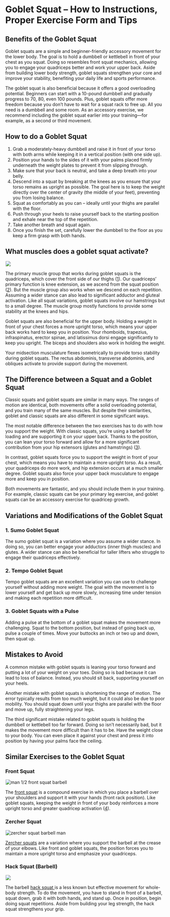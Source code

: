# Goblet Squat – How to Instructions, Proper Exercise Form and Tips

## Benefits of the Goblet Squat 

Goblet squats are a simple and beginner-friendly accessory movement for the lower body. The goal is to hold a dumbbell or kettlebell in front of your chest as you squat. Doing so resembles front squat mechanics, allowing you to engage your quadriceps better and work your upper back. Aside from building lower body strength, goblet squats strengthen your core and improve your stability, benefiting your daily life and sports performance.

The goblet squat is also beneficial because it offers a good overloading potential. Beginners can start with a 10-pound dumbbell and gradually progress to 70, 80, even 100 pounds. Plus, goblet squats offer more freedom because you don’t have to wait for a squat rack to free up. All you need is a dumbbell and some room. As an accessory exercise, we recommend including the goblet squat earlier into your training––for example, as a second or third movement.

## How to do a Goblet Squat 

  1. Grab a moderately-heavy dumbbell and raise it in front of your torso with both arms while keeping it in a vertical position (with one side up).
  2. Position your hands to the sides of it with your palms placed firmly underneath the weight plates to prevent it from slipping through.
  3. Make sure that your back is neutral, and take a deep breath into your belly.
  4. Descend into a squat by breaking at the knees as you ensure that your torso remains as upright as possible. The goal here is to keep the weight directly over the center of gravity (the middle of your feet), preventing you from losing balance.
  5. Squat as comfortably as you can – ideally until your thighs are parallel with the floor.
  6. Push through your heels to raise yourself back to the starting position and exhale near the top of the repetition.
  7. Take another breath and squat again.
  8. Once you finish the set, carefully lower the dumbbell to the floor as you keep a firm grasp with both hands.

## What muscles does a goblet squat activate?

![](data:image/gif;base64,R0lGODlhAQABAAAAACH5BAEKAAEALAAAAAABAAEAAAICTAEAOw==)![](https://www.hevyapp.com/wp-content/uploads/DSC03466-1-1024x601.jpg)

The primary muscle group that works during goblet squats is the quadriceps, which cover the front side of our thighs ([1](https://pubmed.ncbi.nlm.nih.gov/34341315/)). Our quadriceps’ primary function is knee extension, as we ascend from the squat position ([2](https://www.physio-pedia.com/Quadriceps_Muscle)). But the muscle group also works when we descend on each repetition. Assuming a wider stance can also lead to significant adductor and gluteal activation. Like all squat variations, goblet squats involve our hamstrings but to a small degree. The muscle group mostly functions to provide some stability at the knees and hips. 

Goblet squats are also beneficial for the upper body. Holding a weight in front of your chest forces a more upright torso, which means your upper back works hard to keep you in position. Your rhomboids, trapezius, infraspinatus, erector spinae, and latissimus dorsi engage significantly to keep you upright. The biceps and shoulders also work in holding the weight.

Your midsection musculature flexes isometrically to provide torso stability during goblet squats. The rectus abdominis, transverse abdominis, and obliques activate to provide support during the movement.

## The Difference between a Squat and a Goblet Squat

Classic squats and goblet squats are similar in many ways. The ranges of motion are identical, both movements offer a solid overloading potential, and you train many of the same muscles. But despite their similarities, goblet and classic squats are also different in some significant ways. 

The most notable difference between the two exercises has to do with how you support the weight. With classic squats, you’re using a barbell for loading and are supporting it on your upper back. Thanks to the position, you can lean your torso forward and allow for a more significant contribution from your hip extensors (glutes and hamstrings) ([3](https://pubmed.ncbi.nlm.nih.gov/31356511/)). 

In contrast, goblet squats force you to support the weight in front of your chest, which means you have to maintain a more upright torso. As a result, your quadriceps do more work, and hip extension occurs at a much smaller degree. Goblet squats also force your upper back musculature to engage more and keep you in position.

Both movements are fantastic, and you should include them in your training. For example, classic squats can be your primary leg exercise, and goblet squats can be an accessory exercise for quadricep growth.

## Variations and Modifications of the Goblet Squat

### 1\. Sumo Goblet Squat

The sumo goblet squat is a variation where you assume a wider stance. In doing so, you can better engage your adductors (inner thigh muscles) and glutes. A wider stance can also be beneficial for taller lifters who struggle to engage their quadriceps effectively.

### 2\. Tempo Goblet Squat

Tempo goblet squats are an excellent variation you can use to challenge yourself without adding more weight. The goal with the movement is to lower yourself and get back up more slowly, increasing time under tension and making each repetition more difficult. 

### 3\. Goblet Squats with a Pulse

Adding a pulse at the bottom of a goblet squat makes the movement more challenging. Squat to the bottom position, but instead of going back up, pulse a couple of times. Move your buttocks an inch or two up and down, then squat up.

## Mistakes to Avoid

A common mistake with goblet squats is leaning your torso forward and putting a lot of your weight on your toes. Doing so is bad because it can lead to loss of balance. Instead, you should sit back, supporting yourself on your heels.

Another mistake with goblet squats is shortening the range of motion. The error typically results from too much weight, but it could also be due to poor mobility. You should squat down until your thighs are parallel with the floor and move up, fully straightening your legs.

The third significant mistake related to goblet squats is holding the dumbbell or kettlebell too far forward. Doing so isn’t necessarily bad, but it makes the movement more difficult than it has to be. Have the weight close to your body. You can even place it against your chest and press it into position by having your palms face the ceiling.

## Similar Exercises to the Goblet Squat

### Front Squat

![man 1/2 front squat barbell](data:image/gif;base64,R0lGODlhAQABAAAAACH5BAEKAAEALAAAAAABAAEAAAICTAEAOw==)![man 1/2 front squat barbell](https://www.hevyapp.com/wp-content/uploads/DSC04143-1024x683.jpg)

The [front squat](https://www.hevyapp.com/exercises/how-to-front-squat/) is a compound exercise in which you place a barbell over your shoulders and support it with your hands (front rack position). Like goblet squats, keeping the weight in front of your body reinforces a more upright torso and greater quadricep activation ([4](https://pubmed.ncbi.nlm.nih.gov/25630691/)).

### Zercher Squat

![zercher squat barbell man](data:image/gif;base64,R0lGODlhAQABAAAAACH5BAEKAAEALAAAAAABAAEAAAICTAEAOw==)![zercher squat barbell man](https://www.hevyapp.com/wp-content/uploads/DSC03705-1024x683.jpg)

[Zercher squats](https://www.hevyapp.com/exercises/how-to-zercher-squat/) are a variation where you support the barbell at the crease of your elbows. Like front and goblet squats, the position forces you to maintain a more upright torso and emphasize your quadriceps.

### Hack Squat (Barbell)

![](data:image/gif;base64,R0lGODlhAQABAAAAACH5BAEKAAEALAAAAAABAAEAAAICTAEAOw==)![](https://www.hevyapp.com/wp-content/uploads/DSC03709-1024x542.jpg)

The barbell [hack squat ](https://www.hevyapp.com/exercises/how-to-hack-squat/)is a less known but effective movement for whole-body strength. To do the movement, you have to stand in front of a barbell, squat down, grab it with both hands, and stand up. Once in position, begin doing squat repetitions. Aside from building your leg strength, the hack squat strengthens your grip.